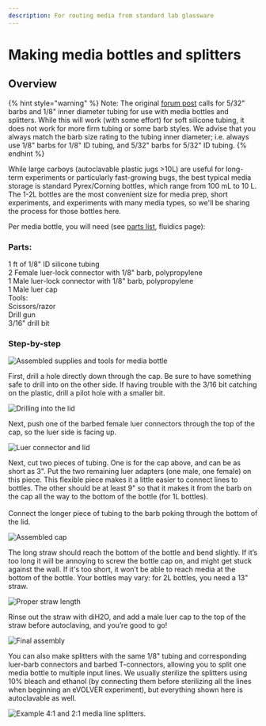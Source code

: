 ```yaml
---
description: For routing media from standard lab glassware
---
```


# Making media bottles and splitters

## Overview

{% hint style="warning" %}
Note: The original [forum post](https://www.evolver.bio/t/making-bottles-and-media-splitters/63) calls for 5/32" barbs and 1/8" inner diameter tubing for use with media bottles and splitters. While this will work (with some effort) for soft silicone tubing, it does not work for more firm tubing or some barb styles. We advise that you always match the barb size rating to the tubing inner diameter; i.e. always use 1/8" barbs for 1/8" ID tubing, and 5/32" barbs for 5/32" ID tubing.&#x20;
{% endhint %}

While large carboys (autoclavable plastic jugs >10L) are useful for long-term experiments or particularly fast-growing bugs, the best typical media storage is standard Pyrex/Corning bottles, which range from 100 mL to 10 L. The 1-2L bottles are the most convenient size for media prep, short experiments, and experiments with many media types, so we'll be sharing the process for those bottles here.

Per media bottle, you will need (see [parts list](../getting-started/part-sourcing.md), fluidics page):

### Parts:

1 ft of 1/8" ID silicone tubing\
2 Female luer-lock connector with 1/8" barb, polypropylene\
1 Male luer-lock connector with 1/8" barb, polypropylene\
1 Male luer cap\
Tools:\
Scissors/razor\
Drill gun\
3/16" drill bit

### Step-by-step

![Assembled supplies and tools for media bottle](../.gitbook/assets/764708aa78494e9c988044d4d28f5a81ed026f89.jpeg)

First, drill a hole directly down through the cap. Be sure to have something safe to drill into on the other side. If having trouble with the 3/16 bit catching on the plastic, drill a pilot hole with a smaller bit.

![Drilling into the lid](../.gitbook/assets/cf47c5f97ad923c7eed0d35fd9bdf323d706e553.jpeg)

Next, push one of the barbed female luer connectors through the top of the cap, so the luer side is facing up.&#x20;

![Luer connector and lid](../.gitbook/assets/20220623\_135951.jpg)

Next, cut two pieces of tubing. One is for the cap above, and can be as short as 3". Put the two remaining luer adapters (one male, one female) on this piece. This flexible piece makes it a little easier to connect lines to bottles. The other should be at least 9" so that it makes it from the barb on the cap all the way to the bottom of the bottle (for 1L bottles). \
\
Connect the longer piece of tubing to the barb poking through the bottom of the lid.

![Assembled cap](../.gitbook/assets/d0cb97aafc818d4ca86b8fcb453dbd11890eafe3.jpeg)

The long straw should reach the bottom of the bottle and bend slightly. If it’s too long it will be annoying to screw the bottle cap on, and might get stuck against the wall. If it's too short, it won’t be able to reach media at the bottom of the bottle. Your bottles may vary: for 2L bottles, you need a 13" straw.

![Proper straw length](../.gitbook/assets/1905532a7a925784daca1f0d038958a16ffea815.jpeg)

Rinse out the straw with diH2O, and add a male luer cap to the top of the straw before autoclaving, and you’re good to go!

![Final assembly](<../.gitbook/assets/b9285592d508c997a9d379e87fdb00bb551cd90b (1).jpeg>)

You can also make splitters with the same 1/8" tubing and corresponding luer-barb connectors and barbed T-connectors, allowing you to split one media bottle to multiple input lines. We usually sterilize the splitters using 10% bleach and ethanol (by connecting them before sterilizing all the lines when beginning  an eVOLVER experiment), but everything shown here is autoclavable as well.

![Example 4:1 and 2:1 media line splitters.](../.gitbook/assets/793cb7fdf5a874480196eb46544b125983a2a604.jpeg)
